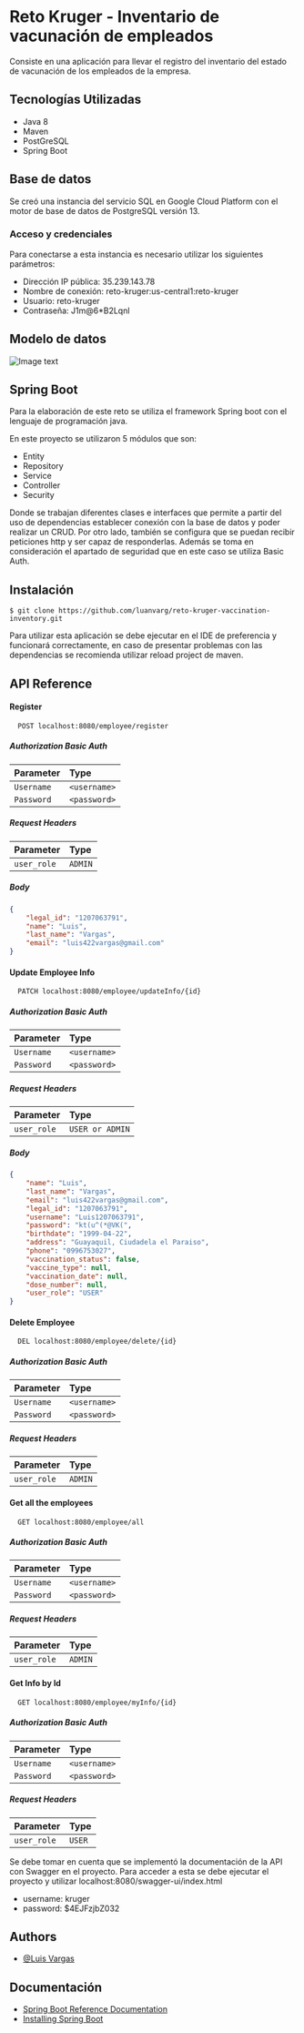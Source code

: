 
# Reto Kruger - Inventario de vacunación de empleados

Consiste en una aplicación para llevar el registro del inventario del estado de vacunación de los empleados de la empresa.

## Tecnologías Utilizadas

* Java 8
* Maven
* PostGreSQL
* Spring Boot

## Base de datos
Se creó una instancia del servicio SQL en Google Cloud Platform con el motor de base de datos de PostgreSQL versión 13.

### Acceso y credenciales
Para conectarse a esta instancia es necesario utilizar los siguientes parámetros:
* Dirección IP pública: 35.239.143.78
* Nombre de conexión: reto-kruger:us-central1:reto-kruger
* Usuario: reto-kruger
* Contraseña: J1m@6*B2Lqnl

## Modelo de datos 
![Image text](https://github.com/luanvarg/reto-kruger-vaccination-inventory/blob/master/DataModel/DataModel.png)

## Spring Boot
Para la elaboración de este reto se utiliza el framework Spring boot con el lenguaje de programación java. 

En este proyecto se utilizaron 5 módulos que son:
* Entity
* Repository
* Service
* Controller
* Security

Donde se trabajan diferentes clases e interfaces que permite a partir del uso de dependencias establecer conexión con la base de datos y poder realizar un CRUD. Por otro lado, también se configura que se puedan recibir peticiones http y ser capaz de responderlas. Además se toma en consideración el apartado de seguridad que en este caso se utiliza Basic Auth.


## Instalación 
```
$ git clone https://github.com/luanvarg/reto-kruger-vaccination-inventory.git
```
Para utilizar esta aplicación se debe ejecutar en el IDE de preferencia y funcionará correctamente, en caso de presentar problemas con las dependencias se recomienda utilizar reload project de maven.





## API Reference

#### Register

```http
  POST localhost:8080/employee/register
```
##### Authorization Basic Auth
| Parameter | Type     | 
| :-------- | :------- | 
| `Username` | `<username>` | 
| `Password` | `<password>` | 

##### Request Headers
| Parameter | Type     | 
| :-------- | :------- | 
| `user_role` | `ADMIN` | 

##### Body
```JSON
{
    "legal_id": "1207063791",
    "name": "Luis",
    "last_name": "Vargas",
    "email": "luis422vargas@gmail.com"
}
```



#### Update Employee Info

```http
  PATCH localhost:8080/employee/updateInfo/{id}
```
##### Authorization Basic Auth
| Parameter | Type     | 
| :-------- | :------- | 
| `Username` | `<username>` | 
| `Password` | `<password>` | 

##### Request Headers
| Parameter | Type     | 
| :-------- | :------- | 
| `user_role` | `USER or ADMIN` | 

##### Body
```JSON
{
    "name": "Luis",
    "last_name": "Vargas",
    "email": "luis422vargas@gmail.com",
    "legal_id": "1207063791",
    "username": "Luis1207063791",
    "password": "kt(u^(*@VK(",
    "birthdate": "1999-04-22",
    "address": "Guayaquil, Ciudadela el Paraiso",
    "phone": "0996753027",
    "vaccination_status": false,
    "vaccine_type": null,
    "vaccination_date": null,
    "dose_number": null,
    "user_role": "USER"
}
```
#### Delete Employee

```http
  DEL localhost:8080/employee/delete/{id}
```
##### Authorization Basic Auth
| Parameter | Type     | 
| :-------- | :------- | 
| `Username` | `<username>` | 
| `Password` | `<password>` | 

##### Request Headers
| Parameter | Type     | 
| :-------- | :------- | 
| `user_role` | `ADMIN` | 

#### Get all the employees

```http
  GET localhost:8080/employee/all
```
##### Authorization Basic Auth
| Parameter | Type     | 
| :-------- | :------- | 
| `Username` | `<username>` | 
| `Password` | `<password>` | 

##### Request Headers
| Parameter | Type     | 
| :-------- | :------- | 
| `user_role` | `ADMIN` | 

#### Get Info by Id

```http
  GET localhost:8080/employee/myInfo/{id}
```
##### Authorization Basic Auth
| Parameter | Type     | 
| :-------- | :------- | 
| `Username` | `<username>` | 
| `Password` | `<password>` | 

##### Request Headers
| Parameter | Type     | 
| :-------- | :------- | 
| `user_role` | `USER` | 

Se debe tomar en cuenta que se implementó la documentación de la API con Swagger en el proyecto.
Para acceder a esta se debe ejecutar el proyecto y utilizar localhost:8080/swagger-ui/index.html
* username: kruger
* password: $4EJFzjbZ032

## Authors

- [@Luis Vargas](https://www.github.com/luanvarg)


## Documentación

* [Spring Boot Reference Documentation](https://docs.spring.io/spring-boot/docs/current-SNAPSHOT/reference/html/)
* [Installing Spring Boot](https://docs.spring.io/spring-boot/docs/current-SNAPSHOT/reference/html/getting-started.html#getting-started.installing)
